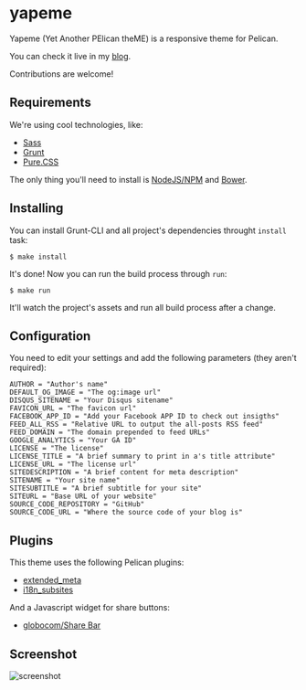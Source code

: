 yapeme
======

Yapeme (Yet Another PElican theME) is a responsive theme for Pelican.

You can check it live in my [blog](http://klauslaube.com.br/).

Contributions are welcome!

Requirements
------------

We're using cool technologies, like:

* [Sass](http://sass-lang.com/)
* [Grunt](http://gruntjs.com/)
* [Pure.CSS](http://purecss.io/)

The only thing you'll need to install is [NodeJS/NPM](https://nodejs.org/) and [Bower](http://bower.io/).

Installing
----------

You can install Grunt-CLI and all project's dependencies throught `install` task:

```$ make install```

It's done! Now you can run the build process through `run`:

```$ make run```

It'll watch the project's assets and run all build process after a change.

Configuration
-------------

You need to edit your settings and add the following parameters (they aren't required):

```
AUTHOR = "Author's name"
DEFAULT_OG_IMAGE = "The og:image url"
DISQUS_SITENAME = "Your Disqus sitename"
FAVICON_URL = "The favicon url"
FACEBOOK_APP_ID = "Add your Facebook APP ID to check out insigths"
FEED_ALL_RSS = "Relative URL to output the all-posts RSS feed"
FEED_DOMAIN = "The domain prepended to feed URLs"
GOOGLE_ANALYTICS = "Your GA ID"
LICENSE = "The license"
LICENSE_TITLE = "A brief summary to print in a's title attribute"
LICENSE_URL = "The license url"
SITEDESCRIPTION = "A brief content for meta description"
SITENAME = "Your site name"
SITESUBTITLE = "A brief subtitle for your site"
SITEURL = "Base URL of your website"
SOURCE_CODE_REPOSITORY = "GitHub"
SOURCE_CODE_URL = "Where the source code of your blog is"
```

Plugins
-------

This theme uses the following Pelican plugins:

* [extended_meta](https://github.com/kplaube/extended_meta)
* [i18n_subsites](https://github.com/getpelican/pelican-plugins/tree/master/i18n_subsites)

And a Javascript widget for share buttons:

* [globocom/Share Bar](https://github.com/globocom/share-bar)

Screenshot
----------

![screenshot](docs/screenshot.png)
